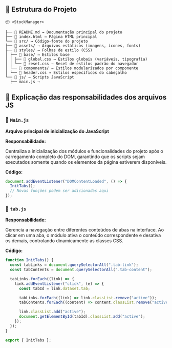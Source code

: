## 📂 Estrutura do Projeto

    📦 <StockManager>

    ├── 📄 README.md → Documentação principal do projeto
    ├── 📄 index.html → Página HTML principal
    └── 📂 src/ → Código-fonte do projeto
    ├── 📂 assets/ → Arquivos estáticos (imagens, ícones, fonts)
    ├── 📂 styles/ → Folhas de estilo (CSS)
    │ ├── 📂 base/ → Estilos base
    │ │ ├── 📄 global.css → Estilos globais (variáveis, tipografia)
    │ │ └── 📄 reset.css → Reset de estilos padrão do navegador
    │ └── 📂 components/ → Estilos modularizados por componente
    │ └── 📄 header.css → Estilos específicos do cabeçalho
    └── 📂 js/ → Scripts JavaScript
      ├── main.js →

## 📁 Explicação das responsabilidades dos arquivos JS

### 📄 `Main.js`

**Arquivo principal de inicialização do JavaScript**

**Responsabilidade:**

Centraliza a inicialização dos módulos e funcionalidades do projeto após o carregamento completo do DOM, garantindo que os scripts sejam executados somente quando os elementos da página estiverem disponíveis.


**Código:**

```javascript
document.addEventListener("DOMContentLoaded", () => {
  InitTabs();
  // Novas funções podem ser adicionadas aqui
});
```


### 📄 `tab.js`

**Responsabilidade:**

Gerencia a navegação entre diferentes conteúdos de abas na interface. Ao clicar em uma aba, o módulo ativa o conteúdo correspondente e desativa os demais, controlando dinamicamente as classes CSS.

**Código:**
```javascript
function InitTabs() {
  const tabLinks = document.querySelectorAll(".tab-link");
  const tabContents = document.querySelectorAll(".tab-content");

  tabLinks.forEach((link) => {
    link.addEventListener("click", (e) => {
      const tabId = link.dataset.tab;

      tabLinks.forEach((link) => link.classList.remove("active"));
      tabContents.forEach((content) => content.classList.remove("active"));

      link.classList.add("active");
      document.getElementById(tabId).classList.add("active");
    });
  });
}

export { InitTabs };

```

